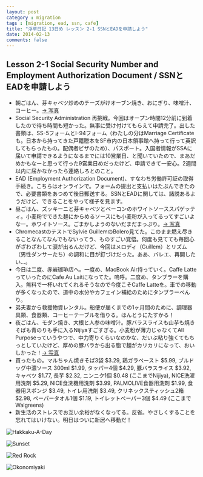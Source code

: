 ```yaml
---
layout: post
category : migration
tags : [migration, ead, ssn, cafe]
title: "浮草日記 13日め レッスン 2-1 SSNとEADを申請しよう"
date: 2014-02-13
comments: false
---
```


## Lesson 2-1 Social Security Number and Employment Authorization Document / SSNとEADを申請しよう


* 朝ごはん、芽キャベツ炒めのチーズがけオーブン焼き、おにぎり、味噌汁、コーヒー。[-> 写真](http://instagram.com/p/kXszfZlDe1/)
* Social Security Administration 再挑戦。今回はオープン時間12分前に到着したので待ち時間も短かった。無事に受け付けてもらえて申請完了。出した書類は、SS-5フォームとI-94フォーム（わたしの分はMarriage Certificateも。日本から持ってきた戸籍謄本をSF市内の日本領事館へ持って行って英訳してもらったもの。配偶者ビザのため）、パスポート。入国者情報がSSAに届いて申請できるようになるまでには10営業日、と聞いていたので、まあだめかもなーと思って行った9営業日めだったけど、申請できて一安心。2週間以内に届かなかったら連絡しろとのこと。
* EAD (Employment Authorization Document)、すなわち労働許可証の取得手続き。こちらはオンラインで。フォームの提出と支払いはたぶんできたので、必要書類をあつめて後日郵送する。SSNとEADに関しては、諸説あるようだけど、できることをやって様子を見ます。
* 昼ごはん、ズッキーニと芽キャベツとベーコンのホワイトソーススパゲッティ。小麦粉でできた麺にからめるソースにも小麦粉が入ってるってすごいよなー。ホワイトソース。ごまかしようのないだまだまっぷり。[-> 写真](http://instagram.com/p/kXtIoBlDfW/)
* ChromecastのテストでSylvie GuillemのBolero見てた。このまま燃え尽きることなんてなんでもないってう、ものすごい覚悟。何度も見てても毎回心がざわざわして涙が出るんだけど、今回はメロディ（Guillem）とリズム（男性ダンサーたち）の調和に目が釘づけだった。ああ、バレエ、再開したい…。
* 今日は二度、赤岩珈琲店へ。一度め、MacBook Air持っていく。Caffe LatteっていったのにCafe Au Laitになってた。嗚呼。二度め、タンブラーを購入。無料で一杯いれてくれるそうなので今度こそCaffe Latteを。車での移動が多くなったので、道中の水分やカフェイン補給のためにタンブラーべんり。
* 弟夫妻から救援物資レンタル。船便が届くまでの1ヶ月間のために、調理器具類、食器類、コーヒーテーブルを借りる。ほんとうにたすかる！ &nbsp; 
* 夜ごはん、モダン焼き、大根と人参の味噌汁。豚バラスライスも山芋も焼きそばも青のりも手に入るNijiyaすごすぎる。小麦粉が薄力じゃなくてAll Purposeっていうやつで、中力寄りくらいなのかな、だいぶ粘り強くてもちっとしていたけど、厚めの豚バラから出る脂で麺がカリカリになって、おいしかった！[-> 写真](http://instagram.com/p/kYq0bDFDUb/)
* 買ったもの。マルちゃん焼きそば3袋 $3.29, 鶏ガラペースト $5.99, ブルドッグ中濃ソース 300ml $1.99, タッパー4個 $4.29, 豚バラスライス $3.92, キャベツ $1.77, 長芋 $2.32, ニンニク1個 $0.48 (ここまでNijiya), NICE洗濯用洗剤 $5.29,  NICE食洗機用洗剤 $3.99, PALMOLIVE食器用洗剤 $1.99, 食器用スポンジ $3.49, トイレ用洗剤 $3.49, クリネックスティッシュ2箱 $2.98, ペーパータオル1個 $1.19, トイレットペーパー3個 $4.49 (ここまでWalgreens)
* 新生活のストレスでお互い余裕がなくなってる。反省。やさしくすることを忘れてはいけない。明日はついに新居へ移動だ！&nbsp; 


![Hakkaku-A-Day](https://lh3.googleusercontent.com/-AEQCWsOt9DA/Uv3JrL9hrvI/AAAAAAAB5W4/kmET0TrE2V0/w620-h465-no/14+-+1)

![Sunset](https://lh6.googleusercontent.com/-rU3ntye0nP8/Uv2IUN-ULLI/AAAAAAAB5VU/ePJRi7wcg1g/w621-h121-no/P1150374-PANO.jpg)

![Red Rock](https://lh4.googleusercontent.com/-OWrLk6Q4JuA/Uv2EuUfRa9I/AAAAAAAB5TY/t26u0ORW01U/w620-h465-no/P1150369.JPG)

![Okonomiyaki](https://lh6.googleusercontent.com/-p-ejBsO3Bp4/UwF3WWJLOHI/AAAAAAAB5wI/1b9sgE8stPQ/w620-h465-no/P1150381.JPG)
